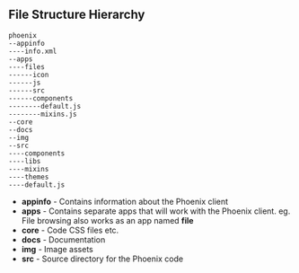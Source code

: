 ## File Structure Hierarchy

```
phoenix
--appinfo
----info.xml
--apps
----files
------icon
------js
------src
------components
--------default.js
--------mixins.js
--core
--docs
--img
--src
----components
----libs
----mixins
----themes
----default.js
```

* **appinfo** - Contains information about the Phoenix client
* **apps** - Contains separate apps that will work with the Phoenix client.
eg. File browsing also works as an app named **file**
* **core** - Code CSS files etc.
* **docs** - Documentation
* **img** - Image assets
* **src** - Source directory for the Phoenix code
